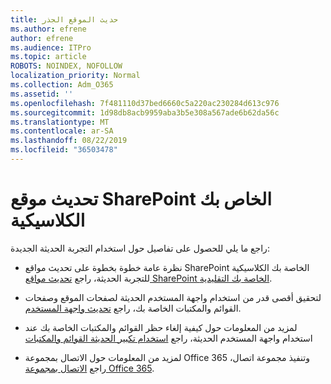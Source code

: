 ```yaml
---
title: حديث الموقع الجذر
ms.author: efrene
author: efrene
ms.audience: ITPro
ms.topic: article
ROBOTS: NOINDEX, NOFOLLOW
localization_priority: Normal
ms.collection: Adm_O365
ms.assetid: ''
ms.openlocfilehash: 7f481110d37bed6660c5a220ac230284d613c976
ms.sourcegitcommit: 1d98db8acb9959aba3b5e308a567ade6b62da56c
ms.translationtype: MT
ms.contentlocale: ar-SA
ms.lasthandoff: 08/22/2019
ms.locfileid: "36503478"
---
```

# <a name="modernize-your-classic-sharepoint-site"></a>تحديث موقع SharePoint الخاص بك الكلاسيكية

راجع ما يلي للحصول على تفاصيل حول استخدام التجربة الحديثة الجديدة:

- نظرة عامة خطوة بخطوة على تحديث مواقع SharePoint الخاصة بك الكلاسيكية للتجربة الحديثة، راجع [تحديث مواقع SharePoint الخاصة بك التقليدية](https://docs.microsoft.com/sharepoint/dev/transform/modernize-classic-sites).

- لتحقيق أقصى قدر من استخدام واجهة المستخدم الحديثة لصفحات الموقع وصفحات القوائم والمكتبات الخاصة بك، راجع [تحديث واجهة المستخدم](https://docs.microsoft.com/sharepoint/dev/transform/modernize-userinterface). 

- لمزيد من المعلومات حول كيفية إلغاء حظر القوائم والمكتبات الخاصة بك عند استخدام واجهة المستخدم الحديثة، راجع [استخدام تكبير الحديثة القوائم والمكتبات](https://docs.microsoft.com/sharepoint/dev/transform/modernize-userinterface-lists-and-libraries)

- لمزيد من المعلومات حول الاتصال بمجموعة Office 365 وتنفيذ مجموعة اتصال، راجع [الاتصال بمجموعة Office 365](https://docs.microsoft.com/sharepoint/dev/transform/modernize-connect-to-office365-group).
